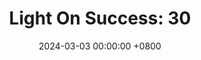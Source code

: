 ---
title: "Light On Success: 30"
date: 2024-03-03 00:00:00 +0800
categories: [Blogging]
tag: [Blogging]
image: https://pbs.twimg.com/media/GHCqxdhXQAACGau?format=jpg&name=large
---